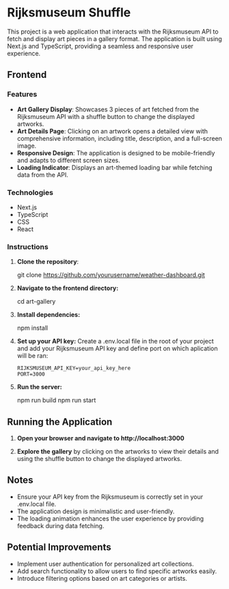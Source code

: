 # Rijksmuseum Shuffle

This project is a web application that interacts with the Rijksmuseum API to fetch and display art pieces in a gallery format. The application is built using Next.js and TypeScript, providing a seamless and responsive user experience.

## Frontend

### Features

- **Art Gallery Display**: Showcases 3 pieces of art fetched from the Rijksmuseum API with a shuffle button to change the displayed artworks.
- **Art Details Page**: Clicking on an artwork opens a detailed view with comprehensive information, including title, description, and a full-screen image.
- **Responsive Design**: The application is designed to be mobile-friendly and adapts to different screen sizes.
- **Loading Indicator**: Displays an art-themed loading bar while fetching data from the API.

### Technologies

- Next.js
- TypeScript
- CSS
- React

### Instructions

1.  **Clone the repository**:

    git clone https://github.com/yourusername/weather-dashboard.git

2.  **Navigate to the frontend directory:**

    cd art-gallery

3.  **Install dependencies:**

    npm install

4.  **Set up your API key:**
    Create a .env.local file in the root of your project and add your Rijksmuseum API key and define port on which aplication will be ran:

        RIJKSMUSEUM_API_KEY=your_api_key_here
        PORT=3000

5.  **Run the server:**

    npm run build
    npm run start

## Running the Application

1. **Open your browser and navigate to http://localhost:3000**

2. **Explore the gallery**
   by clicking on the artworks to view their details and using the shuffle button to change the displayed artworks.

## Notes

- Ensure your API key from the Rijksmuseum is correctly set in your .env.local file.
- The application design is minimalistic and user-friendly.
- The loading animation enhances the user experience by providing feedback during data fetching.

## Potential Improvements

- Implement user authentication for personalized art collections.
- Add search functionality to allow users to find specific artworks easily.
- Introduce filtering options based on art categories or artists.
